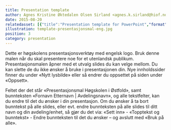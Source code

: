 ```yaml
---
title: Presentation template
author: Agnes Kristine Øktedalen Olsen Sirland <agnes.k.sirland@hiof.no>
date: 2015-08-20
relatedasset: [{"title":"Presentation template for PowerPoint","format": "potx", "version": "v1.0.1", "formathelpertext": "", "file": "presentasjonsmal-eng"}]
illustration: template-presentasjonsmal-eng.jpg
position: 3
category: presentation
---
```


Dette er høgskolens presentasjonsverktøy med engelsk logo. Bruk denne malen når du skal presentere noe for et utenlandsk publikum. Presentasjonsmalen åpner med et utvalg slides du kan velge mellom. Du kan slette de du ikke ønsker å bruke i presentasjonen din. Nye innholdssider finner du under «Nytt lysbilde» eller så endrer du oppsettet på siden under «Oppsett».

Feltet der det står «Presentasjonsmal Høgskolen i Østfold», samt bunnteksten «Fornavn Etternavn | Avdelingsnavn», og alle tekstfelter, kan du endre til det du ønsker i din presentasjon. Om du ønsker å ta bort bunntekst på alle slides, eller evt. endre bunnteksten på alle slides til ditt navn og din avdeling/enhet, så gjør du det via: «Sett inn» - «Topptekst og bunntekst» - Endre bunnteksten til det du ønsker – og avslutt med «Bruk på alle».
